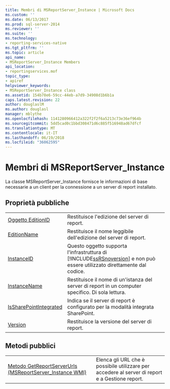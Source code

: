 ```yaml
---
title: Membri di MSReportServer_Instance | Microsoft Docs
ms.custom: ''
ms.date: 06/13/2017
ms.prod: sql-server-2014
ms.reviewer: ''
ms.suite: ''
ms.technology:
- reporting-services-native
ms.tgt_pltfrm: ''
ms.topic: article
api_name:
- MSReportServer_Instance Members
api_location:
- reportingservices.mof
topic_type:
- apiref
helpviewer_keywords:
- MSReportServer_Instance class
ms.assetid: 154b78e6-59cc-44eb-a7d9-34908d1b6b1a
caps.latest.revision: 22
author: douglaslM
ms.author: douglasl
manager: mblythe
ms.openlocfilehash: 1141280966412a322f2f2f6a5213c73e36ef964b
ms.sourcegitcommit: 5dd5cad0c1bbd308471d6c885f516948ad67dfcf
ms.translationtype: MT
ms.contentlocale: it-IT
ms.lasthandoff: 06/19/2018
ms.locfileid: "36062595"
---
```

# <a name="msreportserverinstance-members"></a>Membri di MSReportServer_Instance
  La classe MSReportServer_Instance fornisce le informazioni di base necessarie a un client per la connessione a un server di report installato.  
  
## <a name="public-properties"></a>Proprietà pubbliche  
  
|||  
|-|-|  
|[Oggetto EditionID](msreportserver-instance-properties-editionid.md)|Restituisce l'edizione del server di report.|  
|[EditionName](msreportserver-instance-properties-editionname.md)|Restituisce il nome leggibile dell'edizione del server di report.|  
|[InstanceID](msreportserver-instance-properties-instanceid.md)|Questo oggetto supporta l'infrastruttura di [!INCLUDE[ssRSnoversion](../../includes/ssrsnoversion-md.md)] e non può essere utilizzato direttamente dal codice.|  
|[InstanceName](msreportserver-instance-properties-instancename.md)|Restituisce il nome di un'istanza del server di report in un computer specifico. Di sola lettura.|  
|[IsSharePointIntegrated](msreportserver-instance-properties-issharepointintegrated.md)|Indica se il server di report è configurato per la modalità integrata SharePoint.|  
|[Version](msreportserver-instance-properties-version.md)|Restituisce la versione del server di report.|  
  
## <a name="public-methods"></a>Metodi pubblici  
  
|||  
|-|-|  
|[Metodo GetReportServerUrls &#40;MSReportServer_Instance WMI&#41;](msreportserver-instance-methods-getreportserverurls.md)|Elenca gli URL che è possibile utilizzare per accedere al server di report e a Gestione report.|  
  
  